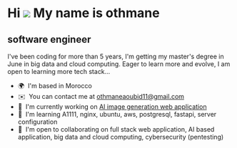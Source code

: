 Hi ![](https://user-images.githubusercontent.com/18350557/176309783-0785949b-9127-417c-8b55-ab5a4333674e.gif) My name is othmane
===============================================================================================================================

software engineer
-----------------

I've been coding for more than 5 years, I'm getting my master's degree in June in big data and cloud computing. Eager to learn more and evolve, I am open to learning more tech stack...

* 🌍  I'm based in Morocco
* ✉️  You can contact me at [othmaneaoubid11@gmail.com](mailto:othmaneaoubid11@gmail.com)
* 🚀  I'm currently working on [AI image generation web application](http://iaphotoshot.com/)
* 🧠  I'm learning A1111, nginx, ubuntu, aws, postgresql, fastapi, server configuration
* 🤝  I'm open to collaborating on full stack web application, AI based application, big data and cloud computing, cybersecurity (pentesting)
